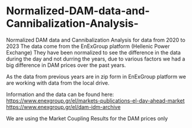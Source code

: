 # Normalized-DAM-data-and-Cannibalization-Analysis-
Normalized DAM data and Cannibalization Analysis for data from 2020 to 2023
The data come from the EnExGroup platform (Hellenic Power Exchange)
They have been normalized to see the difference in the data during the day and not durring the years, due to various factors we had a big difference in DAM prices over the past years.

As the data from previous years are in zip form in EnExGroup platform we are working with data from the local drive.

Information and the data can be found here: https://www.enexgroup.gr/el/markets-publications-el-day-ahead-market
https://www.enexgroup.gr/el/dam-idm-archive

We are using the Market Coupling Results for the DAM prices only

